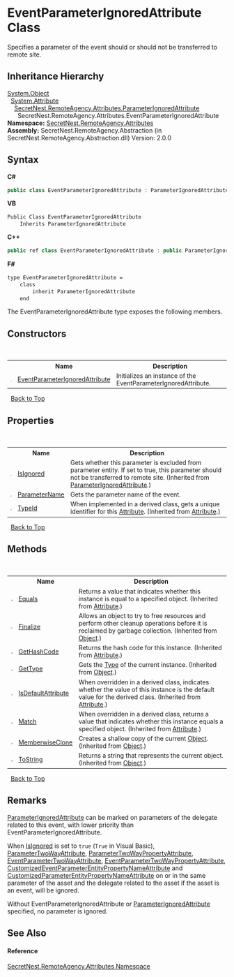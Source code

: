 # EventParameterIgnoredAttribute Class
 

Specifies a parameter of the event should or should not be transferred to remote site.


## Inheritance Hierarchy
<a href="https://docs.microsoft.com/dotnet/api/system.object" target="_blank">System.Object</a><br />&nbsp;&nbsp;<a href="https://docs.microsoft.com/dotnet/api/system.attribute" target="_blank">System.Attribute</a><br />&nbsp;&nbsp;&nbsp;&nbsp;<a href="T_SecretNest_RemoteAgency_Attributes_ParameterIgnoredAttribute">SecretNest.RemoteAgency.Attributes.ParameterIgnoredAttribute</a><br />&nbsp;&nbsp;&nbsp;&nbsp;&nbsp;&nbsp;SecretNest.RemoteAgency.Attributes.EventParameterIgnoredAttribute<br />
**Namespace:**&nbsp;<a href="N_SecretNest_RemoteAgency_Attributes">SecretNest.RemoteAgency.Attributes</a><br />**Assembly:**&nbsp;SecretNest.RemoteAgency.Abstraction (in SecretNest.RemoteAgency.Abstraction.dll) Version: 2.0.0

## Syntax

**C#**<br />
``` C#
public class EventParameterIgnoredAttribute : ParameterIgnoredAttribute
```

**VB**<br />
``` VB
Public Class EventParameterIgnoredAttribute
	Inherits ParameterIgnoredAttribute
```

**C++**<br />
``` C++
public ref class EventParameterIgnoredAttribute : public ParameterIgnoredAttribute
```

**F#**<br />
``` F#
type EventParameterIgnoredAttribute =  
    class
        inherit ParameterIgnoredAttribute
    end
```

The EventParameterIgnoredAttribute type exposes the following members.


## Constructors
&nbsp;<table><tr><th></th><th>Name</th><th>Description</th></tr><tr><td>![Public method](media/pubmethod.gif "Public method")</td><td><a href="M_SecretNest_RemoteAgency_Attributes_EventParameterIgnoredAttribute__ctor">EventParameterIgnoredAttribute</a></td><td>
Initializes an instance of the EventParameterIgnoredAttribute.</td></tr></table>&nbsp;
<a href="#eventparameterignoredattribute-class">Back to Top</a>

## Properties
&nbsp;<table><tr><th></th><th>Name</th><th>Description</th></tr><tr><td>![Public property](media/pubproperty.gif "Public property")</td><td><a href="P_SecretNest_RemoteAgency_Attributes_ParameterIgnoredAttribute_IsIgnored">IsIgnored</a></td><td>
Gets whether this parameter is excluded from parameter entity. If set to true, this parameter should not be transferred to remote site.
 (Inherited from <a href="T_SecretNest_RemoteAgency_Attributes_ParameterIgnoredAttribute">ParameterIgnoredAttribute</a>.)</td></tr><tr><td>![Public property](media/pubproperty.gif "Public property")</td><td><a href="P_SecretNest_RemoteAgency_Attributes_EventParameterIgnoredAttribute_ParameterName">ParameterName</a></td><td>
Gets the parameter name of the event.</td></tr><tr><td>![Public property](media/pubproperty.gif "Public property")</td><td><a href="https://docs.microsoft.com/dotnet/api/system.attribute.typeid#System_Attribute_TypeId" target="_blank">TypeId</a></td><td>
When implemented in a derived class, gets a unique identifier for this <a href="https://docs.microsoft.com/dotnet/api/system.attribute" target="_blank">Attribute</a>.
 (Inherited from <a href="https://docs.microsoft.com/dotnet/api/system.attribute" target="_blank">Attribute</a>.)</td></tr></table>&nbsp;
<a href="#eventparameterignoredattribute-class">Back to Top</a>

## Methods
&nbsp;<table><tr><th></th><th>Name</th><th>Description</th></tr><tr><td>![Public method](media/pubmethod.gif "Public method")</td><td><a href="https://docs.microsoft.com/dotnet/api/system.attribute.equals#System_Attribute_Equals_System_Object_" target="_blank">Equals</a></td><td>
Returns a value that indicates whether this instance is equal to a specified object.
 (Inherited from <a href="https://docs.microsoft.com/dotnet/api/system.attribute" target="_blank">Attribute</a>.)</td></tr><tr><td>![Protected method](media/protmethod.gif "Protected method")</td><td><a href="https://docs.microsoft.com/dotnet/api/system.object.finalize#System_Object_Finalize" target="_blank">Finalize</a></td><td>
Allows an object to try to free resources and perform other cleanup operations before it is reclaimed by garbage collection.
 (Inherited from <a href="https://docs.microsoft.com/dotnet/api/system.object" target="_blank">Object</a>.)</td></tr><tr><td>![Public method](media/pubmethod.gif "Public method")</td><td><a href="https://docs.microsoft.com/dotnet/api/system.attribute.gethashcode#System_Attribute_GetHashCode" target="_blank">GetHashCode</a></td><td>
Returns the hash code for this instance.
 (Inherited from <a href="https://docs.microsoft.com/dotnet/api/system.attribute" target="_blank">Attribute</a>.)</td></tr><tr><td>![Public method](media/pubmethod.gif "Public method")</td><td><a href="https://docs.microsoft.com/dotnet/api/system.object.gettype#System_Object_GetType" target="_blank">GetType</a></td><td>
Gets the <a href="https://docs.microsoft.com/dotnet/api/system.type" target="_blank">Type</a> of the current instance.
 (Inherited from <a href="https://docs.microsoft.com/dotnet/api/system.object" target="_blank">Object</a>.)</td></tr><tr><td>![Public method](media/pubmethod.gif "Public method")</td><td><a href="https://docs.microsoft.com/dotnet/api/system.attribute.isdefaultattribute#System_Attribute_IsDefaultAttribute" target="_blank">IsDefaultAttribute</a></td><td>
When overridden in a derived class, indicates whether the value of this instance is the default value for the derived class.
 (Inherited from <a href="https://docs.microsoft.com/dotnet/api/system.attribute" target="_blank">Attribute</a>.)</td></tr><tr><td>![Public method](media/pubmethod.gif "Public method")</td><td><a href="https://docs.microsoft.com/dotnet/api/system.attribute.match#System_Attribute_Match_System_Object_" target="_blank">Match</a></td><td>
When overridden in a derived class, returns a value that indicates whether this instance equals a specified object.
 (Inherited from <a href="https://docs.microsoft.com/dotnet/api/system.attribute" target="_blank">Attribute</a>.)</td></tr><tr><td>![Protected method](media/protmethod.gif "Protected method")</td><td><a href="https://docs.microsoft.com/dotnet/api/system.object.memberwiseclone#System_Object_MemberwiseClone" target="_blank">MemberwiseClone</a></td><td>
Creates a shallow copy of the current <a href="https://docs.microsoft.com/dotnet/api/system.object" target="_blank">Object</a>.
 (Inherited from <a href="https://docs.microsoft.com/dotnet/api/system.object" target="_blank">Object</a>.)</td></tr><tr><td>![Public method](media/pubmethod.gif "Public method")</td><td><a href="https://docs.microsoft.com/dotnet/api/system.object.tostring#System_Object_ToString" target="_blank">ToString</a></td><td>
Returns a string that represents the current object.
 (Inherited from <a href="https://docs.microsoft.com/dotnet/api/system.object" target="_blank">Object</a>.)</td></tr></table>&nbsp;
<a href="#eventparameterignoredattribute-class">Back to Top</a>

## Remarks

<a href="T_SecretNest_RemoteAgency_Attributes_ParameterIgnoredAttribute">ParameterIgnoredAttribute</a> can be marked on parameters of the delegate related to this event, with lower priority than EventParameterIgnoredAttribute.

When <a href="P_SecretNest_RemoteAgency_Attributes_ParameterIgnoredAttribute_IsIgnored">IsIgnored</a> is set to `true` (`True` in Visual Basic), <a href="T_SecretNest_RemoteAgency_Attributes_ParameterTwoWayAttribute">ParameterTwoWayAttribute</a>, <a href="T_SecretNest_RemoteAgency_Attributes_ParameterTwoWayPropertyAttribute">ParameterTwoWayPropertyAttribute</a>, <a href="T_SecretNest_RemoteAgency_Attributes_EventParameterTwoWayAttribute">EventParameterTwoWayAttribute</a>, <a href="T_SecretNest_RemoteAgency_Attributes_EventParameterTwoWayPropertyAttribute">EventParameterTwoWayPropertyAttribute</a>, <a href="T_SecretNest_RemoteAgency_Attributes_CustomizedEventParameterEntityPropertyNameAttribute">CustomizedEventParameterEntityPropertyNameAttribute</a> and <a href="T_SecretNest_RemoteAgency_Attributes_CustomizedParameterEntityPropertyNameAttribute">CustomizedParameterEntityPropertyNameAttribute</a> on or in the same parameter of the asset and the delegate related to the asset if the asset is an event, will be ignored.

Without EventParameterIgnoredAttribute or <a href="T_SecretNest_RemoteAgency_Attributes_ParameterIgnoredAttribute">ParameterIgnoredAttribute</a> specified, no parameter is ignored.


## See Also


#### Reference
<a href="N_SecretNest_RemoteAgency_Attributes">SecretNest.RemoteAgency.Attributes Namespace</a><br />